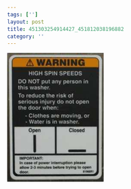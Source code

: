 ```yaml
---
tags: ['']
layout: post
title: 451303254914427_451812038196882
category: ''
---
```

![451303254914427_451812038196882](/uploads/2012-8-31-451303254914427_451812038196882.jpg)
